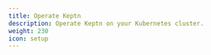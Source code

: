 ```yaml
---
title: Operate Keptn
description: Operate Keptn on your Kubernetes cluster.
weight: 230
icon: setup
---
```

